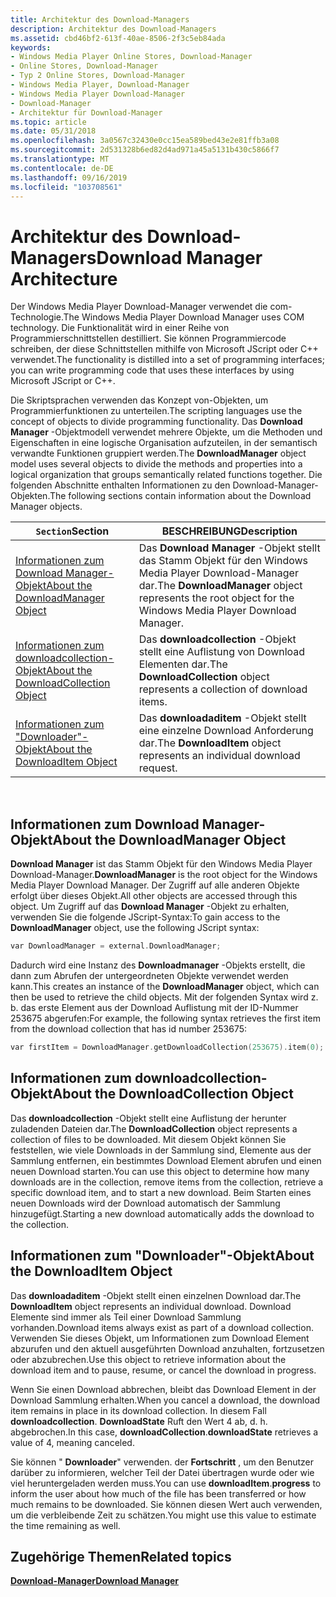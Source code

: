 ```yaml
---
title: Architektur des Download-Managers
description: Architektur des Download-Managers
ms.assetid: cbd46bf2-613f-40ae-8506-2f3c5eb84ada
keywords:
- Windows Media Player Online Stores, Download-Manager
- Online Stores, Download-Manager
- Typ 2 Online Stores, Download-Manager
- Windows Media Player, Download-Manager
- Windows Media Player Download-Manager
- Download-Manager
- Architektur für Download-Manager
ms.topic: article
ms.date: 05/31/2018
ms.openlocfilehash: 3a0567c32430e0cc15ea589bed43e2e81ffb3a08
ms.sourcegitcommit: 2d531328b6ed82d4ad971a45a5131b430c5866f7
ms.translationtype: MT
ms.contentlocale: de-DE
ms.lasthandoff: 09/16/2019
ms.locfileid: "103708561"
---
```

# <a name="download-manager-architecture"></a><span data-ttu-id="3c35e-110">Architektur des Download-Managers</span><span class="sxs-lookup"><span data-stu-id="3c35e-110">Download Manager Architecture</span></span>

<span data-ttu-id="3c35e-111">Der Windows Media Player Download-Manager verwendet die com-Technologie.</span><span class="sxs-lookup"><span data-stu-id="3c35e-111">The Windows Media Player Download Manager uses COM technology.</span></span> <span data-ttu-id="3c35e-112">Die Funktionalität wird in einer Reihe von Programmierschnittstellen destilliert. Sie können Programmiercode schreiben, der diese Schnittstellen mithilfe von Microsoft JScript oder C++ verwendet.</span><span class="sxs-lookup"><span data-stu-id="3c35e-112">The functionality is distilled into a set of programming interfaces; you can write programming code that uses these interfaces by using Microsoft JScript or C++.</span></span>

<span data-ttu-id="3c35e-113">Die Skriptsprachen verwenden das Konzept von-Objekten, um Programmierfunktionen zu unterteilen.</span><span class="sxs-lookup"><span data-stu-id="3c35e-113">The scripting languages use the concept of objects to divide programming functionality.</span></span> <span data-ttu-id="3c35e-114">Das **Download Manager** -Objektmodell verwendet mehrere Objekte, um die Methoden und Eigenschaften in eine logische Organisation aufzuteilen, in der semantisch verwandte Funktionen gruppiert werden.</span><span class="sxs-lookup"><span data-stu-id="3c35e-114">The **DownloadManager** object model uses several objects to divide the methods and properties into a logical organization that groups semantically related functions together.</span></span> <span data-ttu-id="3c35e-115">Die folgenden Abschnitte enthalten Informationen zu den Download-Manager-Objekten.</span><span class="sxs-lookup"><span data-stu-id="3c35e-115">The following sections contain information about the Download Manager objects.</span></span>



| <span data-ttu-id="3c35e-116">`Section`</span><span class="sxs-lookup"><span data-stu-id="3c35e-116">Section</span></span>                                                                     | <span data-ttu-id="3c35e-117">BESCHREIBUNG</span><span class="sxs-lookup"><span data-stu-id="3c35e-117">Description</span></span>                                                                                              |
|-----------------------------------------------------------------------------|----------------------------------------------------------------------------------------------------------|
| [<span data-ttu-id="3c35e-118">Informationen zum Download Manager-Objekt</span><span class="sxs-lookup"><span data-stu-id="3c35e-118">About the DownloadManager Object</span></span>](#about-the-downloadmanager-object)       | <span data-ttu-id="3c35e-119">Das **Download Manager** -Objekt stellt das Stamm Objekt für den Windows Media Player Download-Manager dar.</span><span class="sxs-lookup"><span data-stu-id="3c35e-119">The **DownloadManager** object represents the root object for the Windows Media Player Download Manager.</span></span> |
| [<span data-ttu-id="3c35e-120">Informationen zum downloadcollection-Objekt</span><span class="sxs-lookup"><span data-stu-id="3c35e-120">About the DownloadCollection Object</span></span>](#about-the-downloadcollection-object) | <span data-ttu-id="3c35e-121">Das **downloadcollection** -Objekt stellt eine Auflistung von Download Elementen dar.</span><span class="sxs-lookup"><span data-stu-id="3c35e-121">The **DownloadCollection** object represents a collection of download items.</span></span>                             |
| [<span data-ttu-id="3c35e-122">Informationen zum "Downloader"-Objekt</span><span class="sxs-lookup"><span data-stu-id="3c35e-122">About the DownloadItem Object</span></span>](#about-the-downloaditem-object)             | <span data-ttu-id="3c35e-123">Das **downloadaditem** -Objekt stellt eine einzelne Download Anforderung dar.</span><span class="sxs-lookup"><span data-stu-id="3c35e-123">The **DownloadItem** object represents an individual download request.</span></span>                                   |



 

## <a name="about-the-downloadmanager-object"></a><span data-ttu-id="3c35e-124">Informationen zum Download Manager-Objekt</span><span class="sxs-lookup"><span data-stu-id="3c35e-124">About the DownloadManager Object</span></span>

<span data-ttu-id="3c35e-125">**Download Manager** ist das Stamm Objekt für den Windows Media Player Download-Manager.</span><span class="sxs-lookup"><span data-stu-id="3c35e-125">**DownloadManager** is the root object for the Windows Media Player Download Manager.</span></span> <span data-ttu-id="3c35e-126">Der Zugriff auf alle anderen Objekte erfolgt über dieses Objekt.</span><span class="sxs-lookup"><span data-stu-id="3c35e-126">All other objects are accessed through this object.</span></span> <span data-ttu-id="3c35e-127">Um Zugriff auf das **Download Manager** -Objekt zu erhalten, verwenden Sie die folgende JScript-Syntax:</span><span class="sxs-lookup"><span data-stu-id="3c35e-127">To gain access to the **DownloadManager** object, use the following JScript syntax:</span></span>


```C++
var DownloadManager = external.DownloadManager;
```



<span data-ttu-id="3c35e-128">Dadurch wird eine Instanz des **Downloadmanager** -Objekts erstellt, die dann zum Abrufen der untergeordneten Objekte verwendet werden kann.</span><span class="sxs-lookup"><span data-stu-id="3c35e-128">This creates an instance of the **DownloadManager** object, which can then be used to retrieve the child objects.</span></span> <span data-ttu-id="3c35e-129">Mit der folgenden Syntax wird z. b. das erste Element aus der Download Auflistung mit der ID-Nummer 253675 abgerufen:</span><span class="sxs-lookup"><span data-stu-id="3c35e-129">For example, the following syntax retrieves the first item from the download collection that has id number 253675:</span></span>


```C++
var firstItem = DownloadManager.getDownloadCollection(253675).item(0);
```



## <a name="about-the-downloadcollection-object"></a><span data-ttu-id="3c35e-130">Informationen zum downloadcollection-Objekt</span><span class="sxs-lookup"><span data-stu-id="3c35e-130">About the DownloadCollection Object</span></span>

<span data-ttu-id="3c35e-131">Das **downloadcollection** -Objekt stellt eine Auflistung der herunter zuladenden Dateien dar.</span><span class="sxs-lookup"><span data-stu-id="3c35e-131">The **DownloadCollection** object represents a collection of files to be downloaded.</span></span> <span data-ttu-id="3c35e-132">Mit diesem Objekt können Sie feststellen, wie viele Downloads in der Sammlung sind, Elemente aus der Sammlung entfernen, ein bestimmtes Download Element abrufen und einen neuen Download starten.</span><span class="sxs-lookup"><span data-stu-id="3c35e-132">You can use this object to determine how many downloads are in the collection, remove items from the collection, retrieve a specific download item, and to start a new download.</span></span> <span data-ttu-id="3c35e-133">Beim Starten eines neuen Downloads wird der Download automatisch der Sammlung hinzugefügt.</span><span class="sxs-lookup"><span data-stu-id="3c35e-133">Starting a new download automatically adds the download to the collection.</span></span>

## <a name="about-the-downloaditem-object"></a><span data-ttu-id="3c35e-134">Informationen zum "Downloader"-Objekt</span><span class="sxs-lookup"><span data-stu-id="3c35e-134">About the DownloadItem Object</span></span>

<span data-ttu-id="3c35e-135">Das **downloadaditem** -Objekt stellt einen einzelnen Download dar.</span><span class="sxs-lookup"><span data-stu-id="3c35e-135">The **DownloadItem** object represents an individual download.</span></span> <span data-ttu-id="3c35e-136">Download Elemente sind immer als Teil einer Download Sammlung vorhanden.</span><span class="sxs-lookup"><span data-stu-id="3c35e-136">Download items always exist as part of a download collection.</span></span> <span data-ttu-id="3c35e-137">Verwenden Sie dieses Objekt, um Informationen zum Download Element abzurufen und den aktuell ausgeführten Download anzuhalten, fortzusetzen oder abzubrechen.</span><span class="sxs-lookup"><span data-stu-id="3c35e-137">Use this object to retrieve information about the download item and to pause, resume, or cancel the download in progress.</span></span>

<span data-ttu-id="3c35e-138">Wenn Sie einen Download abbrechen, bleibt das Download Element in der Download Sammlung erhalten.</span><span class="sxs-lookup"><span data-stu-id="3c35e-138">When you cancel a download, the download item remains in place in its download collection.</span></span> <span data-ttu-id="3c35e-139">In diesem Fall **downloadcollection**. **DownloadState** Ruft den Wert 4 ab, d. h. abgebrochen.</span><span class="sxs-lookup"><span data-stu-id="3c35e-139">In this case, **downloadCollection**.**downloadState** retrieves a value of 4, meaning canceled.</span></span>

<span data-ttu-id="3c35e-140">Sie können " **Downloader**" verwenden. der **Fortschritt** , um den Benutzer darüber zu informieren, welcher Teil der Datei übertragen wurde oder wie viel heruntergeladen werden muss.</span><span class="sxs-lookup"><span data-stu-id="3c35e-140">You can use **downloadItem**.**progress** to inform the user about how much of the file has been transferred or how much remains to be downloaded.</span></span> <span data-ttu-id="3c35e-141">Sie können diesen Wert auch verwenden, um die verbleibende Zeit zu schätzen.</span><span class="sxs-lookup"><span data-stu-id="3c35e-141">You might use this value to estimate the time remaining as well.</span></span>

## <a name="related-topics"></a><span data-ttu-id="3c35e-142">Zugehörige Themen</span><span class="sxs-lookup"><span data-stu-id="3c35e-142">Related topics</span></span>

<dl> <dt>

[<span data-ttu-id="3c35e-143">**Download-Manager**</span><span class="sxs-lookup"><span data-stu-id="3c35e-143">**Download Manager**</span></span>](download-manager.md)
</dt> </dl>

 

 




